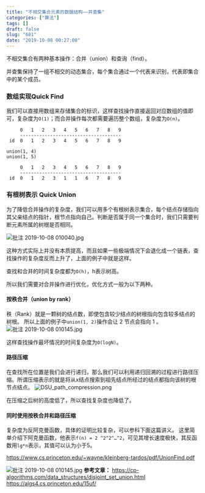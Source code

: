 ```yaml
---
title: "不相交集合元素的数据结构——并查集"
categories: ["算法"]
tags: []
draft: false
slug: "681"
date: "2019-10-08 00:27:00"
---
```


不相交集合有两种基本操作：合并（union）和查询（find）。

并查集保持了一组不相交的动态集合，每个集合通过一个代表来识别，代表即集合中的某个成员。

### 数组实现Quick Find
我们可以直接用数组来存储集合的标识，这样查找操作直接返回对应数组的值即可，复杂度为`O(1)`；而合并操作每次都需要遍历整个数组，复杂度为`O(n)`。


```text
     0   1   2   3   4   5   6   7   8   9
     -------------------------------------
 id  0   1   2   3   4   5   6   7   8   9

union(1, 4)
union(1, 5)

     0   1   2   3   4   5   6   7   8   9
     -------------------------------------
 id  0   1   2   3   1   1   6   7   8   9
```

### 有根树表示 Quick Union
为了降低合并操作的复杂度，我们可以用多个有根树表示集合，每个结点存储指向其父亲结点的指针，根节点指向自己。判断是否属于同一个集合时，我们只需要判断元素所属的树根是否相同。

![批注 2019-10-08 010040.jpg][1]

这种方式实际上并没有本质提高，而且如果一些极端情况下会退化成一个链表，查找操作的复杂度反而上升了，上面的例子中就是这样。

查找和合并的时间复杂度都为`O(h)`，h表示树高。

所以我们需要对合并操作进行优化，优化方式一般为以下两种。

#### 按秩合并（union by rank）
秩（Rank）就是一颗树的结点数，即使包含较少结点的树根指向包含较多结点的树根。
所以上面的例子中`union(1, 2)`操作会让 2 节点会指向 1 。
![批注 2019-10-08 010145.jpg][2]

这样查找操作最坏情况的时间复杂度为`O(logN)`。

#### 路径压缩
在查找所在位置是我们会进行递归，那么我们可以利用递归回溯的过程进行路径压缩。所谓压缩表示的就是将从x结点搜索到祖先结点所经过的结点都指向该树的根节点结点。
![DSU_path_compression.png][3]

在压缩之后树的高度低了，所以查找复杂度也降低了。

#### 同时使用按秩合并和路径压缩

复杂度为反阿克曼函数，具体的证明比较复杂，可以参科下面这篇讲义。
这里简单介绍下阿克曼函数，他表示`f(n) = 2 ^2^2^…^2`，可见其增长速度极快，其反函数用`lg*n`表示，其值可以认为小于5。


https://www.cs.princeton.edu/~wayne/kleinberg-tardos/pdf/UnionFind.pdf

![批注 2019-10-08 010145.jpg][4]
**参考文章：**
https://cp-algorithms.com/data_structures/disjoint_set_union.html
https://algs4.cs.princeton.edu/15uf/


  [1]: https://img.zhangchen915.com/2019/10/447206309.jpg
  [2]: https://img.zhangchen915.com/2019/10/3960658767.jpg
  [3]: https://img.zhangchen915.com/2019/10/4041244408.png
  [4]: https://img.zhangchen915.com/2019/10/2047203688.jpg
